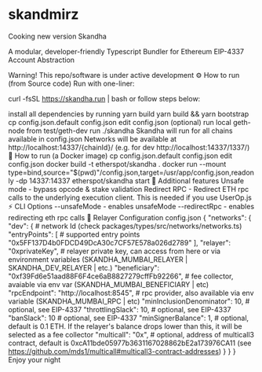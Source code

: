 # skandmirz
Cooking new version Skandha

A modular, developer-friendly Typescript Bundler for Ethereum EIP-4337 Account Abstraction

Warning! This repo/software is under active development ⚙️ How to run (from Source code) Run with one-liner:

curl -fsSL https://skandha.run | bash or follow steps below:

install all dependencies by running yarn build yarn build && yarn bootstrap cp config.json.default config.json edit config.json (optional) run local geth-node from test/geth-dev run ./skandha Skandha will run for all chains available in config.json Networks will be available at http://localhost:14337/{chainId}/ (e.g. for dev http://localhost:14337/1337/) 🐳 How to run (a Docker image) cp config.json.default config.json edit config.json docker build -t etherspot/skandha . docker run --mount type=bind,source="$(pwd)"/config.json,target=/usr/app/config.json,readonly -dp 14337:14337 etherspot/skandha start 📜 Additional features Unsafe mode - bypass opcode & stake validation Redirect RPC - Redirect ETH rpc calls to the underlying execution client. This is needed if you use UserOp.js ⚡️ CLI Options --unsafeMode - enables unsafeMode --redirectRpc - enables redirecting eth rpc calls 🔑 Relayer Configuration config.json { "networks": { "dev": { # network Id (check packages/types/src/networks/networks.ts) "entryPoints": [ # supported entry points "0x5FF137D4b0FDCD49DcA30c7CF57E578a026d2789" ], "relayer": "0xprivateKey", # relayer private key, can access from here or via environment variables (SKANDHA_MUMBAI_RELAYER | SKANDHA_DEV_RELAYER | etc.) "beneficiary": "0xf39Fd6e51aad88F6F4ce6aB8827279cffFb92266", # fee collector, avaiable via env var (SKANDHA_MUMBAI_BENEFICIARY | etc) "rpcEndpoint": "http://localhost:8545", # rpc provider, also available via env variable (SKANDHA_MUMBAI_RPC | etc) "minInclusionDenominator": 10, # optional, see EIP-4337 "throttlingSlack": 10, # optional, see EIP-4337 "banSlack": 10 # optional, see EIP-4337 "minSignerBalance": 1, # optional, default is 0.1 ETH. If the relayer's balance drops lower than this, it will be selected as a fee collector "multicall": "0x", # optional, address of multicall3 contract, default is 0xcA11bde05977b3631167028862bE2a173976CA11 (see https://github.com/mds1/multicall#multicall3-contract-addresses) } } } Enjoy your night
